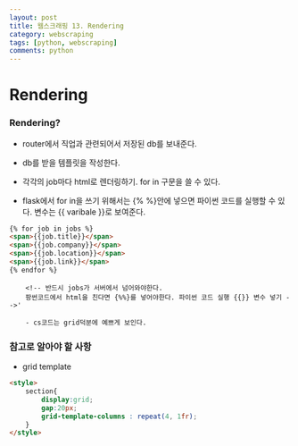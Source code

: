 ```yaml
---
layout: post
title: 웹스크래핑 13. Rendering
category: webscraping
tags: [python, webscraping]
comments: python
---
```


# Rendering

### Rendering?

- router에서 직업과 관련되어서 저장된 db를 보내준다.

- db를 받을 템플릿을 작성한다.

- 각각의 job마다 html로 렌더링하기. for in 구문을 쓸 수 있다.

- flask에서 for in을 쓰기 위해서는 {% %}안에 넣으면 파이썬 코드를 실행할 수 있다. 변수는 {{ varibale }}로 보여준다.

```html
{% for job in jobs %}
<span>{{job.title}}</span>
<span>{{job.company}}</span>
<span>{{job.location}}</span>
<span>{{job.link}}</span>
{% endfor %}
```
        <!-- 반드시 jobs가 서버에서 넘어와야한다.
        팡썬코드에서 html을 친다면 {%%}를 넣어야한다. 파이썬 코드 실행 {{}} 변수 넣기 -->'

        - cs코드는 grid덕분에 예쁘게 보인다.

### 참고로 알아야 할 사항

- grid template

```html
<style>
    section{
        display:grid;
        gap:20px;
        grid-template-columns : repeat(4, 1fr);
    }
</style>
```
